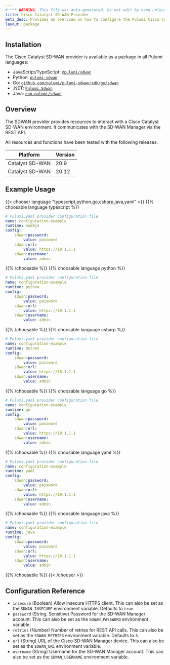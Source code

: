 ```yaml
---
# *** WARNING: This file was auto-generated. Do not edit by hand unless you're certain you know what you are doing! ***
title: Cisco Catalyst SD-WAN Provider
meta_desc: Provides an overview on how to configure the Pulumi Cisco Catalyst SD-WAN provider.
layout: package
---
```

## Installation

The Cisco Catalyst SD-WAN provider is available as a package in all Pulumi languages:

* JavaScript/TypeScript: [`@pulumi/sdwan`](https://www.npmjs.com/package/@pulumi/sdwan)
* Python: [`pulumi-sdwan`](https://pypi.org/project/pulumi-sdwan/)
* Go: [`github.com/pulumi/pulumi-sdwan/sdk/go/sdwan`](https://github.com/pulumi/pulumi-sdwan)
* .NET: [`Pulumi.Sdwan`](https://www.nuget.org/packages/Pulumi.Sdwan)
* Java: [`com.pulumi/sdwan`](https://central.sonatype.com/artifact/com.pulumi/sdwan)
## Overview

The SDWAN provider provides resources to interact with a Cisco Catalyst SD-WAN environment. It communicates with the SD-WAN Manager via the REST API.

All resources and functions have been tested with the following releases.

|    Platform     | Version |
|-----------------|---------|
| Catalyst SD-WAN |    20.9 |
| Catalyst SD-WAN |   20.12 |
## Example Usage

{{< chooser language "typescript,python,go,csharp,java,yaml" >}}
{{% choosable language typescript %}}
```yaml
# Pulumi.yaml provider configuration file
name: configuration-example
runtime: nodejs
config:
    sdwan:password:
        value: password
    sdwan:url:
        value: https://10.1.1.1
    sdwan:username:
        value: admin

```

{{% /choosable %}}
{{% choosable language python %}}
```yaml
# Pulumi.yaml provider configuration file
name: configuration-example
runtime: python
config:
    sdwan:password:
        value: password
    sdwan:url:
        value: https://10.1.1.1
    sdwan:username:
        value: admin

```

{{% /choosable %}}
{{% choosable language csharp %}}
```yaml
# Pulumi.yaml provider configuration file
name: configuration-example
runtime: dotnet
config:
    sdwan:password:
        value: password
    sdwan:url:
        value: https://10.1.1.1
    sdwan:username:
        value: admin

```

{{% /choosable %}}
{{% choosable language go %}}
```yaml
# Pulumi.yaml provider configuration file
name: configuration-example
runtime: go
config:
    sdwan:password:
        value: password
    sdwan:url:
        value: https://10.1.1.1
    sdwan:username:
        value: admin

```

{{% /choosable %}}
{{% choosable language yaml %}}
```yaml
# Pulumi.yaml provider configuration file
name: configuration-example
runtime: yaml
config:
    sdwan:password:
        value: password
    sdwan:url:
        value: https://10.1.1.1
    sdwan:username:
        value: admin

```

{{% /choosable %}}
{{% choosable language java %}}
```yaml
# Pulumi.yaml provider configuration file
name: configuration-example
runtime: java
config:
    sdwan:password:
        value: password
    sdwan:url:
        value: https://10.1.1.1
    sdwan:username:
        value: admin

```

{{% /choosable %}}
{{< /chooser >}}
## Configuration Reference

- `insecure` (Boolean) Allow insecure HTTPS client. This can also be set as the `SDWAN_INSECURE` environment variable. Defaults to `true`.
- `password` (String, Sensitive) Password for the SD-WAN Manager account. This can also be set as the `SDWAN_PASSWORD` environment variable.
- `retries` (Number) Number of retries for REST API calls. This can also be set as the `SDWAN_RETRIES` environment variable. Defaults to `3`.
- `url` (String) URL of the Cisco SD-WAN Manager device. This can also be set as the `SDWAN_URL` environment variable.
- `username` (String) Username for the SD-WAN Manager account. This can also be set as the `SDWAN_USERNAME` environment variable.